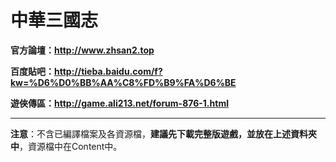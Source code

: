 # 中華三國志 #

**官方論壇：http://www.zhsan2.top**

**百度貼吧：http://tieba.baidu.com/f?kw=%D6%D0%BB%AA%C8%FD%B9%FA%D6%BE**

**遊俠傳區：http://game.ali213.net/forum-876-1.html**

---

**注意**：不含已編譯檔案及各資源檔，**建議先下載完整版遊戲，並放在上述資料夾中**，資源檔中在Content中。
